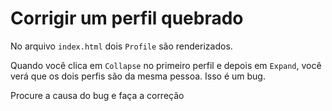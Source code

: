 # Corrigir um perfil quebrado

No arquivo `index.html` dois `Profile` são renderizados.

Quando você clica em `Collapse` no primeiro perfil e depois em `Expand`, você
verá que os dois perfis são da mesma pessoa. Isso é um bug.

Procure a causa do bug e faça a correção